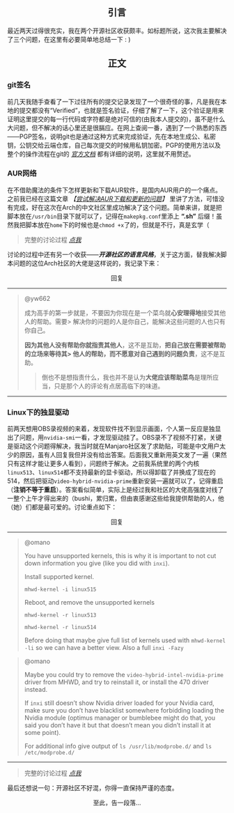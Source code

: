 ## <center>引言</center>

最近两天过得很充实，我在两个开源社区收获颇丰。如标题所说，这次我主要解决了三个问题，在这里有必要简单地总结一下 : )

## <center>正文</center>

### git签名

前几天我随手查看了一下过往所有的提交记录发现了一个很奇怪的事，凡是我在本地的提交都没有“Verified”，也就是签名验证，仔细了解了一下，这个验证是用来证明这里提交的每一行代码或字符都是绝对可信的(由我本人提交的)，虽不是什么大问题，但不解决的话心里还是很膈应。在网上查阅一番，遇到了一个熟悉的东西——PGP签名，说明git也是通过这种方式来完成验证，先在本地生成公、私密钥，公钥交给云端仓库，自己每次提交的时候用私钥加密。PGP的使用方法以及整个的操作流程在git的 *[官方文档](https://docs.github.com/cn/authentication/managing-commit-signature-verification/checking-for-existing-gpg-keys)* 都有详细的说明，这里就不用赘述。

### AUR网络

在不借助魔法的条件下怎样更新和下载AUR软件，是国内AUR用户的一个痛点。之前我已经在这篇文章 *【[尝试解决AUR下载和更新的问题](https://www.keanu-42.cn/posts/53965/)】* 里讲了方法，可惜没有完成，好在这次在Arch的中文社区里成功解决了这个问题。简单来讲，就是把脚本放在`/usr/bin`目录下就可以了，记得在`makepkg.conf`里添上 **“.sh”** 后缀！虽然我把脚本放在`home`下的时候也是`chmod +x`了的，但就是不行，真是玄学（

> 完整的讨论过程 *[点我](https://bbs.archlinuxcn.org/viewtopic.php?id=12144)*

讨论的过程中还有另一个收获——***开源社区的语言风格***，关于这方面，替我解决脚本问题的这位Arch社区的大佬是这样说的，我记录下来：

<center>回复</center>

----

> @yw662
> 
> 成为高手的第一步就是，不要因为你现在是一个菜鸟就**心安理得地**接受其他人的帮助。需要> 解决你的问题的人是你自己，能解决这些问题的人也只有你自己。
> 
> **因为其他人没有帮助你就指责其他人**，这不是互助，**把自己放在需要被帮助的立场来等待其> 他人的帮助，而不愿意对自己遇到的问题负责**，这不是互助。
>> 倒也不是想指责什么，我也并不是认为**大佬应该帮助菜鸟**是理所应当，只是那个人的评论有点居高临下的味道。

----

### Linux下的独显驱动

前两天想用OBS录视频的来着，发现软件找不到显示画面，个人第一反应是独显出了问题，用`nvidia-smi`一看，才发现驱动挂了。OBS录不了视频不打紧，关键是驱动这个问题得解决，我当时就在Manjaro社区发了求助贴，可能是中文用户太少的原因，虽有人回复我但并没有给出答案。后面我又重新用英文发了一遍（果然只有这样才能让更多人看到），问题终于解决。之前我系统里的两个内核`linux513`、`linux514`都不支持最新的显卡驱动，所以得卸载了并换成了现在的514，然后把驱动`video-hybrid-nvidia-prime`重新安装一遍就可以了，记得重启（**注销不等于重启**）。答案看似简单，实际上是经过我和社区的大佬高强度对线了一整个上午才得出来的（bushi，累归累，但由衷感谢这些给我提供帮助的人，他（她）们都是最可爱的。讨论重点如下：

<center>回复</center>

----

> @omano
> 
> You have unsupported kernels, this is why it is important to not cut down information you give (like you did with `inxi`).
> 
> Install supported kernel.
> 
> `mhwd-kernel -i linux515`
> 
> Reboot, and remove the unsupported kernels
> 
> `mhwd-kernel -r linux513`
> 
> `mhwd-kernel -r linux514`
> 
> Before doing that maybe give full list of kernels used with `mhwd-kernel -li` so we can have a better view. Also a full `inxi -Fazy`

> @omano
> 
> Maybe you could try to remove the `video-hybrid-intel-nvidia-prime` driver from MHWD, and try to reinstall it, or install the 470 driver instead.
> 
> If `inxi` still doesn’t show Nvidia driver loaded for your Nvidia card, make sure you don’t have blacklist somewhere forbidding loading the Nvidia module (optimus manager or bumblebee might do that, you said you don’t have it but that doesn’t mean you didn’t install it at some point).
> 
> For additional info give output of `ls /usr/lib/modprobe.d/` and `ls /etc/modprobe.d/
`
----

> 完整的讨论过程 *[点我](https://forum.manjaro.org/t/nvidia-gpu-not-working-possibly-related-to-latest-driver/103303/)*

最后还想说一句：开源社区不好混，你得一直保持严谨的态度。

<center>至此，告一段落...</center>
